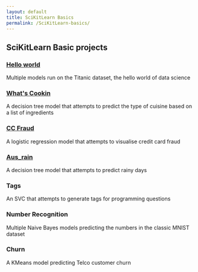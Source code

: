 ```yaml
---
layout: default
title: SciKitLearn Basics
permalink: /SciKitLearn-basics/
---
```


## SciKitLearn Basic projects
### [Hello world](https://sammatt87.github.io/SciKitLearn-basics/hello-world/)
Multiple models run on the Titanic dataset, the hello world of data science

### [What's Cookin](https://sammatt87.github.io/SciKitLearn-basics/whats-cooking/)
A decision tree model that attempts to predict the type of cuisine based on a list of ingredients

### [CC Fraud](https://sammatt87.github.io/SciKitLearn-basics/cc-fraud/)
A logistic regression model that attempts to visualise credit card fraud

### [Aus_rain](https://sammatt87.github.io/SciKitLearn-basics/aus-rain/)
A decision tree model that attempts to predict rainy days

### Tags
An SVC that attempts to generate tags for programming questions

### Number Recognition
Multiple Naive Bayes models predicting the numbers in the classic MNIST dataset

### Churn
A KMeans model predicting Telco customer churn




